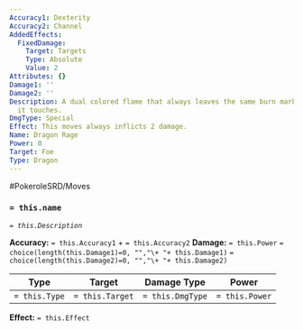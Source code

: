 ```yaml
---
Accuracy1: Dexterity
Accuracy2: Channel
AddedEffects:
  FixedDamage:
    Target: Targets
    Type: Absolute
    Value: 2
Attributes: {}
Damage1: ''
Damage2: ''
Description: A dual colored flame that always leaves the same burn marks on everything
  it touches.
DmgType: Special
Effect: This moves always inflicts 2 damage.
Name: Dragon Rage
Power: 0
Target: Foe
Type: Dragon
---
```


#PokeroleSRD/Moves

### `= this.name` 
*`= this.Description`*

**Accuracy:** `= this.Accuracy1` + `= this.Accuracy2`
**Damage:** `= this.Power` `= choice(length(this.Damage1)=0, "","\+ "+ this.Damage1)` `= choice(length(this.Damage2)=0, "","\+ "+ this.Damage2)`

| Type          | Target          | Damage Type          | Power          |
| ------------- | --------------- | ---------------- | -------------- |
| `= this.Type` | `= this.Target` | `= this.DmgType` | `= this.Power` | 

**Effect:** `= this.Effect`